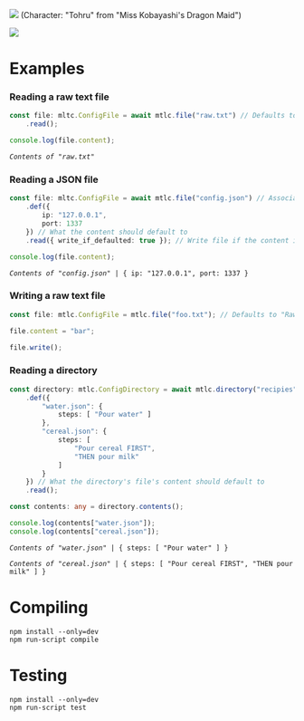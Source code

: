 ![](https://i.imgur.com/LBPzwco.png)
(Character: "Tohru" from "Miss Kobayashi's Dragon Maid")

[![](https://img.shields.io/npm/v/mtlc.svg?colorB=%23C5383B&style=flat-square)](https://www.npmjs.com/package/mtlc)

# Examples

### Reading a raw text file
```ts
const file: mltc.ConfigFile = await mtlc.file("raw.txt") // Defaults to "RawFormat" format by default
    .read();

console.log(file.content);
```
<pre><code><i>Contents of "raw.txt"</i></code></pre>

### Reading a JSON file
```ts
const file: mltc.ConfigFile = await mtlc.file("config.json") // Associates json files with "JSONFormat" format by default
    .def({
        ip: "127.0.0.1",
        port: 1337
    }) // What the content should default to
    .read({ write_if_defaulted: true }); // Write file if the content is in any way defaulted

console.log(file.content);
```
<pre><code><i>Contents of "config.json"</i> | { ip: "127.0.0.1", port: 1337 }</code></pre>

### Writing a raw text file
```ts
const file: mtlc.ConfigFile = mtlc.file("foo.txt"); // Defaults to "RawFormat" format by default

file.content = "bar";

file.write();
```

### Reading a directory
```ts
const directory: mtlc.ConfigDirectory = await mtlc.directory("recipies", new mtlc.formats.JSONFormat())
    .def({
        "water.json": {
            steps: [ "Pour water" ]
        },
        "cereal.json": {
            steps: [
                "Pour cereal FIRST",
                "THEN pour milk"
            ]
        }
    }) // What the directory's file's content should default to
    .read();

const contents: any = directory.contents();

console.log(contents["water.json"]);
console.log(contents["cereal.json"]);
```
<pre><code><i>Contents of "water.json"</i> | { steps: [ "Pour water" ] }<br>
<i>Contents of "cereal.json"</i> | { steps: [ "Pour cereal FIRST", "THEN pour milk" ] }</code></pre>

# Compiling

`npm install --only=dev`   
`npm run-script compile`

# Testing

`npm install --only=dev`   
`npm run-script test`